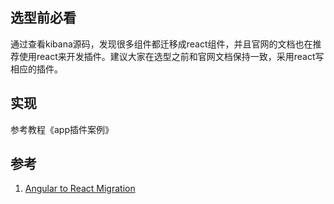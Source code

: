 ## 选型前必看
通过查看kibana源码，发现很多组件都迁移成react组件，并且官网的文档也在推荐使用react来开发插件。建议大家在选型之前和官网文档保持一致，采用react写相应的插件。
## 实现
参考教程《app插件案例》
## 参考
1. [Angular to React Migration](https://github.com/elastic/kibana/issues/10271)